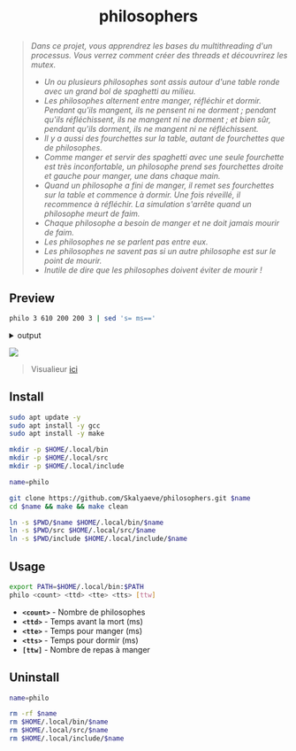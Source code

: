 # <p align="center">philosophers</p>
> *Dans ce projet, vous apprendrez les bases du multithreading d'un processus. Vous verrez comment créer des threads et découvrirez les mutex.*
>
> - *Un ou plusieurs philosophes sont assis autour d'une table ronde avec un grand bol de spaghetti au milieu.*
> - *Les philosophes alternent entre manger, réfléchir et dormir. Pendant qu'ils mangent, ils ne pensent ni ne dorment ; pendant qu'ils réfléchissent, ils ne mangent ni ne dorment ; et bien sûr, pendant qu'ils dorment, ils ne mangent ni ne réfléchissent.*
> - *Il y a aussi des fourchettes sur la table, autant de fourchettes que de philosophes.*
> - *Comme manger et servir des spaghetti avec une seule fourchette est très inconfortable, un philosophe prend ses fourchettes droite et gauche pour manger, une dans chaque main.*
> - *Quand un philosophe a fini de manger, il remet ses fourchettes sur la table et commence à dormir. Une fois réveillé, il recommence à réfléchir. La simulation s'arrête quand un philosophe meurt de faim.*
> - *Chaque philosophe a besoin de manger et ne doit jamais mourir de faim.*
> - *Les philosophes ne se parlent pas entre eux.*
> - *Les philosophes ne savent pas si un autre philosophe est sur le point de mourir.*
> - *Inutile de dire que les philosophes doivent éviter de mourir !*

## Preview
```bash
philo 3 610 200 200 3 | sed 's= ms=='
```
<details><summary>output</summary>

```c
0 1 is thinking
0 2 is thinking
0 3 is thinking
1 1 has taken a fork
1 1 has taken a fork
2 1 is eating
202 3 has taken a fork
202 3 has taken a fork
202 1 is sleeping
203 3 is eating
402 1 is thinking
403 3 is sleeping
403 2 has taken a fork
403 2 has taken a fork
404 2 is eating
603 3 is thinking
604 2 is sleeping
604 1 has taken a fork
604 1 has taken a fork
605 1 is eating
804 2 is thinking
805 1 is sleeping
806 3 has taken a fork
806 3 has taken a fork
807 3 is eating
1005 1 is thinking
1007 2 has taken a fork
1007 2 has taken a fork
1007 3 is sleeping
1008 2 is eating
1207 3 is thinking
1208 2 is sleeping
1209 1 has taken a fork
1209 1 has taken a fork
1210 1 is eating
1408 2 is thinking
1410 1 is sleeping
1411 3 has taken a fork
1411 3 has taken a fork
1412 3 is eating
1610 1 is thinking
1612 3 is sleeping
1613 2 has taken a fork
1613 2 has taken a fork
1614 2 is eating
1812 3 is thinking
1814 2 is sleeping
```
</details>

![](https://github.com/Skalyaeve/images-1/blob/main/screenshot/philo.png)
> Visualieur [ici](https://nafuka11.github.io/philosophers-visualizer/)

## Install
```bash
sudo apt update -y
sudo apt install -y gcc
sudo apt install -y make
```
```bash
mkdir -p $HOME/.local/bin
mkdir -p $HOME/.local/src
mkdir -p $HOME/.local/include
```
```bash
name=philo

git clone https://github.com/Skalyaeve/philosophers.git $name
cd $name && make && make clean

ln -s $PWD/$name $HOME/.local/bin/$name
ln -s $PWD/src $HOME/.local/src/$name
ln -s $PWD/include $HOME/.local/include/$name
```

## Usage
```bash
export PATH=$HOME/.local/bin:$PATH
philo <count> <ttd> <tte> <tts> [ttw]
```
- **`<count>`** - Nombre de philosophes
- **`<ttd>`** - Temps avant la mort (ms)
- **`<tte>`** - Temps pour manger (ms)
- **`<tts>`** - Temps pour dormir (ms)
- **`[ttw]`** - Nombre de repas à manger

## Uninstall
```bash
name=philo

rm -rf $name
rm $HOME/.local/bin/$name
rm $HOME/.local/src/$name
rm $HOME/.local/include/$name
```

